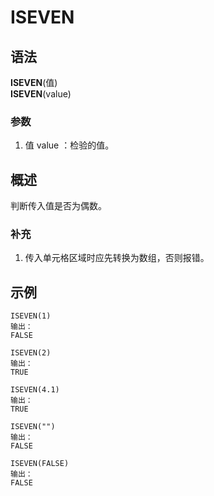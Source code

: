 # ISEVEN

## 语法

**ISEVEN**(值)  
**ISEVEN**(value)

### 参数

1. 值 value ：检验的值。

## 概述

判断传入值是否为偶数。

### 补充

1. 传入单元格区域时应先转换为数组，否则报错。

## 示例

```
ISEVEN(1)
输出：
FALSE

ISEVEN(2)
输出：
TRUE

ISEVEN(4.1)
输出：
TRUE

ISEVEN("")
输出：
FALSE

ISEVEN(FALSE)
输出：
FALSE
```
